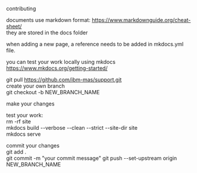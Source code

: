 contributing  
  
documents use markdown format: https://www.markdownguide.org/cheat-sheet/  
they are stored in the docs folder  
  
when adding a new page, a reference needs to be added in mkdocs.yml file. 
  
you can test your work locally using mkdocs  
https://www.mkdocs.org/getting-started/  






git pull https://github.com/ibm-mas/support.git  
create your own branch  
git checkout -b NEW_BRANCH_NAME  
  
make your changes  
  
test your work:  
rm -rf site  
mkdocs build --verbose --clean --strict --site-dir site  
mkdocs serve  
  
commit your changes  
git add .  
git commit -m  "your commit message"
git push --set-upstream origin NEW_BRANCH_NAME  